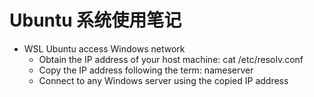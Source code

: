# Ubuntu 系统使用笔记

- WSL Ubuntu access Windows network
  - Obtain the IP address of your host machine: cat /etc/resolv.conf
  - Copy the IP address following the term: nameserver
  - Connect to any Windows server using the copied IP address
